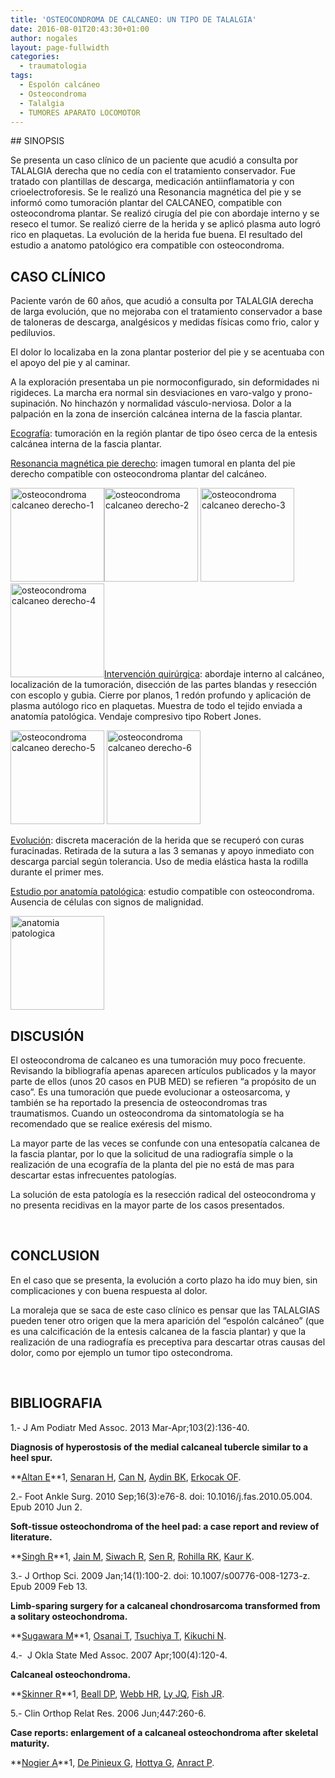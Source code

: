 ```yaml
---
title: 'OSTEOCONDROMA DE CALCANEO: UN TIPO DE TALALGIA'
date: 2016-08-01T20:43:30+01:00
author: nogales
layout: page-fullwidth
categories:
  - traumatologia
tags:
  - Espolón calcáneo
  - Osteocondroma
  - Talalgia
  - TUMORES APARATO LOCOMOTOR
---
```


## SINOPSIS

Se presenta un caso clínico de un paciente que acudió a consulta por TALALGIA derecha que no cedía con el tratamiento conservador. Fue tratado con plantillas de descarga, medicación antiinflamatoria y con crioelectroforesis. Se le realizó una Resonancia magnética del pie y se informó como tumoración plantar del CALCANEO, compatible con osteocondroma plantar. Se realizó cirugía del pie con abordaje interno y se reseco el tumor. Se realizó cierre de la herida y se aplicó plasma auto logró rico en plaquetas. La evolución de la herida fue buena. El resultado del estudio a anatomo patológico era compatible con osteocondroma.

## CASO CLÍNICO

Paciente varón de 60 años, que acudió a consulta por TALALGIA derecha de larga evolución, que no mejoraba con el tratamiento conservador a base de taloneras de descarga, analgésicos y medidas físicas como frio, calor y pediluvios.

El dolor lo localizaba en la zona plantar posterior del pie y se acentuaba con el apoyo del pie y al caminar.

A la exploración presentaba un pie normoconfigurado, sin deformidades ni rigideces. La marcha era normal sin desviaciones en varo-valgo y prono-supinación. No hinchazón y normalidad vásculo-nerviosa. Dolor a la palpación en la zona de inserción calcánea interna de la fascia plantar.

<span style="text-decoration: underline;">Ecografía</span>: tumoración en la región plantar de tipo óseo cerca de la entesis calcánea interna de la fascia plantar.

<span style="text-decoration: underline;">Resonancia magnética pie derecho</span>: imagen tumoral en planta del pie derecho compatible con osteocondroma plantar del calcáneo.

[<img loading="lazy" class="aligncenter size-thumbnail wp-image-8730" src="http://www.nogales.eu/wp-content/uploads/2016/08/osteocondroma-calcaneo-derecho-1-150x150.png" alt="osteocondroma calcaneo derecho-1" width="150" height="150" />](http://www.nogales.eu/wp-content/uploads/2016/08/osteocondroma-calcaneo-derecho-1.png)[<img loading="lazy" class="aligncenter size-thumbnail wp-image-8731" src="http://www.nogales.eu/wp-content/uploads/2016/08/osteocondroma-calcaneo-derecho-2-150x150.png" alt="osteocondroma calcaneo derecho-2" width="150" height="150" />](http://www.nogales.eu/wp-content/uploads/2016/08/osteocondroma-calcaneo-derecho-2.png) [<img loading="lazy" class="aligncenter size-thumbnail wp-image-8732" src="http://www.nogales.eu/wp-content/uploads/2016/08/osteocondroma-calcaneo-derecho-3-150x150.png" alt="osteocondroma calcaneo derecho-3" width="150" height="150" />](http://www.nogales.eu/wp-content/uploads/2016/08/osteocondroma-calcaneo-derecho-3.png) [<img loading="lazy" class="aligncenter size-thumbnail wp-image-8733" src="http://www.nogales.eu/wp-content/uploads/2016/08/osteocondroma-calcaneo-derecho-4-150x150.png" alt="osteocondroma calcaneo derecho-4" width="150" height="150" />](http://www.nogales.eu/wp-content/uploads/2016/08/osteocondroma-calcaneo-derecho-4.png)<span style="text-decoration: underline;">Intervención quirúrgica</span>: abordaje interno al calcáneo, localización de la tumoración, disección de las partes blandas y resección con escoplo y gubia. Cierre por planos, 1 redón profundo y aplicación de plasma autólogo rico en plaquetas. Muestra de todo el tejido enviada a anatomía patológica. Vendaje compresivo tipo Robert Jones.

[<img loading="lazy" class="aligncenter size-thumbnail wp-image-8734" src="http://www.nogales.eu/wp-content/uploads/2016/08/osteocondroma-calcaneo-derecho-5-150x150.png" alt="osteocondroma calcaneo derecho-5" width="150" height="150" />](http://www.nogales.eu/wp-content/uploads/2016/08/osteocondroma-calcaneo-derecho-5.png) [<img loading="lazy" class="aligncenter size-thumbnail wp-image-8735" src="http://www.nogales.eu/wp-content/uploads/2016/08/osteocondroma-calcaneo-derecho-6-150x150.png" alt="osteocondroma calcaneo derecho-6" width="150" height="150" />](http://www.nogales.eu/wp-content/uploads/2016/08/osteocondroma-calcaneo-derecho-6.png)

<span style="text-decoration: underline;">Evolución</span>: discreta maceración de la herida que se recuperó con curas furacinadas. Retirada de la sutura a las 3 semanas y apoyo inmediato con descarga parcial según tolerancia. Uso de media elástica hasta la rodilla durante el primer mes.

<span style="text-decoration: underline;">Estudio por anatomía patológica</span>: estudio compatible con osteocondroma. Ausencia de células con signos de malignidad.

[<img loading="lazy" class="aligncenter size-thumbnail wp-image-8736" src="http://www.nogales.eu/wp-content/uploads/2016/08/anatomia-patologica-150x150.jpg" alt="anatomia patologica" width="150" height="150" />](http://www.nogales.eu/wp-content/uploads/2016/08/anatomia-patologica.jpg)

## DISCUSIÓN

El osteocondroma de calcaneo es una tumoración muy poco frecuente. Revisando la bibliografía apenas aparecen artículos publicados y la mayor parte de ellos (unos 20 casos en PUB MED) se refieren “a propósito de un caso”. Es una tumoración que puede evolucionar a osteosarcoma, y también se ha reportado la presencia de osteocondromas tras traumatismos. Cuando un osteocondroma da sintomatología se ha recomendado que se realice exéresis del mismo.

La mayor parte de las veces se confunde con una entesopatía calcanea de la fascia plantar, por lo que la solicitud de una radiografía simple o la realización de una ecografía de la planta del pie no está de mas para descartar estas infrecuentes patologías.

La solución de esta patología es la resección radical del osteocondroma y no presenta recidivas en la mayor parte de los casos presentados.

&nbsp;

## CONCLUSION

En el caso que se presenta, la evolución a corto plazo ha ido muy bien, sin complicaciones y con buena respuesta al dolor.

La moraleja que se saca de este caso clínico es pensar que las TALALGIAS pueden tener otro origen que la mera aparición del “espolón calcáneo” (que es una calcificación de la entesis calcanea de la fascia plantar) y que la realización de una radiografía es preceptiva para descartar otras causas del dolor, como por ejemplo un tumor tipo ostecondroma.

&nbsp;

## BIBLIOGRAFIA

1.- J Am Podiatr Med Assoc. 2013 Mar-Apr;103(2):136-40.

**Diagnosis of hyperostosis of the medial calcaneal tubercle similar to a heel spur.**

**[Altan E](http://www.ncbi.nlm.nih.gov/pubmed/?term=Altan%20E%5BAuthor%5D&cauthor=true&cauthor_uid=23536504)**1, [Senaran H](http://www.ncbi.nlm.nih.gov/pubmed/?term=Senaran%20H%5BAuthor%5D&cauthor=true&cauthor_uid=23536504), [Can N](http://www.ncbi.nlm.nih.gov/pubmed/?term=Can%20N%5BAuthor%5D&cauthor=true&cauthor_uid=23536504), [Aydin BK](http://www.ncbi.nlm.nih.gov/pubmed/?term=Aydin%20BK%5BAuthor%5D&cauthor=true&cauthor_uid=23536504), [Erkocak OF](http://www.ncbi.nlm.nih.gov/pubmed/?term=Erkocak%20OF%5BAuthor%5D&cauthor=true&cauthor_uid=23536504).

2.- Foot Ankle Surg. 2010 Sep;16(3):e76-8. doi: 10.1016/j.fas.2010.05.004. Epub 2010 Jun 2.

**Soft-tissue osteochondroma of the heel pad: a case report and review of literature.**

**[Singh R](http://www.ncbi.nlm.nih.gov/pubmed/?term=Singh%20R%5BAuthor%5D&cauthor=true&cauthor_uid=20655006)**1, [Jain M](http://www.ncbi.nlm.nih.gov/pubmed/?term=Jain%20M%5BAuthor%5D&cauthor=true&cauthor_uid=20655006), [Siwach R](http://www.ncbi.nlm.nih.gov/pubmed/?term=Siwach%20R%5BAuthor%5D&cauthor=true&cauthor_uid=20655006), [Sen R](http://www.ncbi.nlm.nih.gov/pubmed/?term=Sen%20R%5BAuthor%5D&cauthor=true&cauthor_uid=20655006), [Rohilla RK](http://www.ncbi.nlm.nih.gov/pubmed/?term=Rohilla%20RK%5BAuthor%5D&cauthor=true&cauthor_uid=20655006), [Kaur K](http://www.ncbi.nlm.nih.gov/pubmed/?term=Kaur%20K%5BAuthor%5D&cauthor=true&cauthor_uid=20655006).

3.- J Orthop Sci. 2009 Jan;14(1):100-2. doi: 10.1007/s00776-008-1273-z. Epub 2009 Feb 13.

**Limb-sparing surgery for a calcaneal chondrosarcoma transformed from a solitary osteochondroma.**

**[Sugawara M](http://www.ncbi.nlm.nih.gov/pubmed/?term=Sugawara%20M%5BAuthor%5D&cauthor=true&cauthor_uid=19214695)**1, [Osanai T](http://www.ncbi.nlm.nih.gov/pubmed/?term=Osanai%20T%5BAuthor%5D&cauthor=true&cauthor_uid=19214695), [Tsuchiya T](http://www.ncbi.nlm.nih.gov/pubmed/?term=Tsuchiya%20T%5BAuthor%5D&cauthor=true&cauthor_uid=19214695), [Kikuchi N](http://www.ncbi.nlm.nih.gov/pubmed/?term=Kikuchi%20N%5BAuthor%5D&cauthor=true&cauthor_uid=19214695).

4.-  J Okla State Med Assoc. 2007 Apr;100(4):120-4.

**Calcaneal osteochondroma.**

**[Skinner R](http://www.ncbi.nlm.nih.gov/pubmed/?term=Skinner%20R%5BAuthor%5D&cauthor=true&cauthor_uid=17476996)**1, [Beall DP](http://www.ncbi.nlm.nih.gov/pubmed/?term=Beall%20DP%5BAuthor%5D&cauthor=true&cauthor_uid=17476996), [Webb HR](http://www.ncbi.nlm.nih.gov/pubmed/?term=Webb%20HR%5BAuthor%5D&cauthor=true&cauthor_uid=17476996), [Ly JQ](http://www.ncbi.nlm.nih.gov/pubmed/?term=Ly%20JQ%5BAuthor%5D&cauthor=true&cauthor_uid=17476996), [Fish JR](http://www.ncbi.nlm.nih.gov/pubmed/?term=Fish%20JR%5BAuthor%5D&cauthor=true&cauthor_uid=17476996).

5.- Clin Orthop Relat Res. 2006 Jun;447:260-6.

**Case reports: enlargement of a calcaneal osteochondroma after skeletal maturity.**

**[Nogier A](http://www.ncbi.nlm.nih.gov/pubmed/?term=Nogier%20A%5BAuthor%5D&cauthor=true&cauthor_uid=16741480)**1, [De Pinieux G](http://www.ncbi.nlm.nih.gov/pubmed/?term=De%20Pinieux%20G%5BAuthor%5D&cauthor=true&cauthor_uid=16741480), [Hottya G](http://www.ncbi.nlm.nih.gov/pubmed/?term=Hottya%20G%5BAuthor%5D&cauthor=true&cauthor_uid=16741480), [Anract P](http://www.ncbi.nlm.nih.gov/pubmed/?term=Anract%20P%5BAuthor%5D&cauthor=true&cauthor_uid=16741480).

&nbsp;
